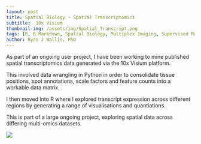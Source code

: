 ```yaml
---
layout: post
title: Spatial Biology - Spatial Transcriptomics
subtitle:  10x Visium
thumbnail-img: /assets/img/Spatial_Transcript.png
tags: [R, R Markdown, Spatial Biology, Multiplex Imaging, Supervised Machine Learning]
author: Ryan J Wallis, PhD
---
```


As part of an ongoing user project, I have been working to mine published spatial transcriptomics data generated via the 10x Visium platform.

This involved data wrangling in Python in order to consolidate tissue positions, spot annotations, scale factors and feature counts into a workable data matrix.

I then moved into R where I explored transcript expression across different regions by generating a range of visualisations and quantiations. 

This is part of a large ongoing project, exploring spatial data across differing multi-omics datasets.

<img src="https://RyanJWallis.github.io/assets/img/Spatial_Transcript.png" class="mx-auto d-block">
